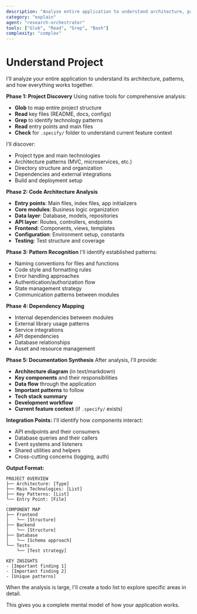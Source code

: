 ```yaml
---
description: "Analyze entire application to understand architecture, patterns, and how components work together"
category: "explain"
agent: "research-orchestrator"
tools: ["Glob", "Read", "Grep", "Bash"]
complexity: "complex"
---
```


# Understand Project

I'll analyze your entire application to understand its architecture, patterns, and how everything works together.

**Phase 1: Project Discovery**
Using native tools for comprehensive analysis:
- **Glob** to map entire project structure
- **Read** key files (README, docs, configs)
- **Grep** to identify technology patterns
- **Read** entry points and main files
- **Check** for `.specify/` folder to understand current feature context

I'll discover:
- Project type and main technologies
- Architecture patterns (MVC, microservices, etc.)
- Directory structure and organization
- Dependencies and external integrations
- Build and deployment setup

**Phase 2: Code Architecture Analysis**
- **Entry points**: Main files, index files, app initializers
- **Core modules**: Business logic organization
- **Data layer**: Database, models, repositories
- **API layer**: Routes, controllers, endpoints
- **Frontend**: Components, views, templates
- **Configuration**: Environment setup, constants
- **Testing**: Test structure and coverage

**Phase 3: Pattern Recognition**
I'll identify established patterns:
- Naming conventions for files and functions
- Code style and formatting rules
- Error handling approaches
- Authentication/authorization flow
- State management strategy
- Communication patterns between modules

**Phase 4: Dependency Mapping**
- Internal dependencies between modules
- External library usage patterns
- Service integrations
- API dependencies
- Database relationships
- Asset and resource management

**Phase 5: Documentation Synthesis**
After analysis, I'll provide:
- **Architecture diagram** (in text/markdown)
- **Key components** and their responsibilities
- **Data flow** through the application
- **Important patterns** to follow
- **Tech stack summary**
- **Development workflow**
- **Current feature context** (if `.specify/` exists)

**Integration Points:**
I'll identify how components interact:
- API endpoints and their consumers
- Database queries and their callers
- Event systems and listeners
- Shared utilities and helpers
- Cross-cutting concerns (logging, auth)

**Output Format:**
```
PROJECT OVERVIEW
├── Architecture: [Type]
├── Main Technologies: [List]
├── Key Patterns: [List]
└── Entry Point: [File]

COMPONENT MAP
├── Frontend
│   └── [Structure]
├── Backend
│   └── [Structure]
├── Database
│   └── [Schema approach]
└── Tests
    └── [Test strategy]

KEY INSIGHTS
- [Important finding 1]
- [Important finding 2]
- [Unique patterns]
```

When the analysis is large, I'll create a todo list to explore specific areas in detail.

This gives you a complete mental model of how your application works.